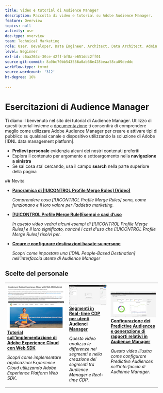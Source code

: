 ```yaml
---
title: Video e tutorial di Audience Manager
description: Raccolta di video e tutorial su Adobe Audience Manager.
feature: Overview
topics: null
activity: use
doc-type: overview
team: Technical Marketing
role: User, Developer, Data Engineer, Architect, Data Architect, Admin, Leader
level: Beginner
exl-id: c6aa264c-30ce-42ff-bf8a-e651ddc2ff01
source-git-commit: 8a0bc70bb543556a0ab68e428beaa58ca09deddc
workflow-type: tm+mt
source-wordcount: '312'
ht-degree: 16%

---
```


# Esercitazioni di Audience Manager

Ti diamo il benvenuto nel sito dei tutorial di Audience Manager. Utilizzo di questi tutorial insieme a [documentazione](https://experienceleague.adobe.com/docs/audience-manager/user-guide/aam-home.html) ti consentirà di comprendere meglio come utilizzare Adobe Audience Manager per creare e attivare tipi di pubblico su qualsiasi canale o dispositivo utilizzando la soluzione di Adobe [!DNL data management platform].

* **Prelievi personale** evidenzia alcuni dei nostri contenuti preferiti
* Esplora il contenuto per argomento e sottoargomento nella **navigazione a sinistra**
* Se sai cosa stai cercando, usa il campo **search** nella parte superiore della pagina

<div id="whats-new-section">
## Novità

* **[Panoramica di [!UICONTROL Profile Merge Rules] (Video)](build-and-manage-audiences/profile-merge/overview-of-profile-merge-rules.md)**

   *Comprendere cosa [!UICONTROL Profile Merge Rules] sono, come funzionano e il loro valore per l’addetto marketing.*

* **[[!UICONTROL Profile Merge Rule]Esempi e casi d’uso](build-and-manage-audiences/profile-merge/profile-merge-rule-examples-and-use-cases.md)**

   *In questo video vedrai alcuni esempi di [!UICONTROL Profile Merge Rules] e il loro significato, nonché i casi d&#39;uso che [!UICONTROL Profile Merge Rules] risolvi per.*

* **[Creare e configurare destinazioni basate su persone](data-activation/people-based-destinations/create-and-configure-people-based-destinations.md)**

   *Scopri come impostare una [!DNL People-Based Destination] nell’interfaccia utente di Audience Manager*
</div>

<div id="recs-overview-body-1"></div>
<div id="recs-overview-body-2"></div>
<div id="recs-overview-body-3"></div>
<div id="recs-overview-body-4"></div>
<div id="recs-overview-body-5"></div>
<div id="recs-overview-body-6"></div>

<div id="staff-picks-section">

## Scelte del personale

<table>
<tr>
  <td>
    <a href="https://experienceleague.adobe.com/docs/platform-learn/implement-web-sdk/overview.html?lang=it">
      <img alt="miniatura per l’esercitazione "Implementare Adobe Experience Cloud con Web SDK"" src="assets/implement-web-sdk.jpg" />
    </a>
    <div>
      <a href="https://experienceleague.adobe.com/docs/platform-learn/implement-web-sdk/overview.html?lang=it">
    <strong>Tutorial sull’implementazione di Adobe Experience Cloud con Web SDK</strong>
    </a>
    </div>
    <p>
    <em>Scopri come implementare applicazioni Experience Cloud utilizzando Adobe Experience Platform Web SDK.</em>
    <p>
  </td>
  <td>
    <a href="https://experienceleague.adobe.com/docs/audience-manager-learn/tutorials/other-integrations/integrating-with-rtcdp/rtcdp-segments-for-aam-users.html">
      <img alt="immagine di anteprima per l’esercitazione ‘Understanding Segments in Real-time CDP’ (Informazioni sui segmenti in Real-time CDP)" src="assets/331901.jpg" />
    </a>
    <div>
      <a href="https://experienceleague.adobe.com/docs/audience-manager-learn/tutorials/other-integrations/integrating-with-rtcdp/rtcdp-segments-for-aam-users.html">
    <strong>Segmenti in Real-time CDP per utenti Audienci Manager</strong>
    </a>
    </div>
    <p>
    <em>Questo video analizza le differenze nei segmenti e nella creazione dei segmenti tra Audience Manager e Real-time CDP.</em>
    <p>
  </td>
  <td>
    <a href="https://experienceleague.adobe.com/docs/audience-manager-learn/tutorials/build-and-manage-audiences/algorithmic-models/configure-and-report-on-predictive-audiences.html">
      <img alt="immagine di anteprima per l’esercitazione "Configure and report on Predictive Audiences in Audience Manager" (Configurare e creare rapporti sulle audience predittive in un )" src="assets/33630.jpg" />
    </a>
    <div>
      <a href="https://experienceleague.adobe.com/docs/audience-manager-learn/tutorials/build-and-manage-audiences/algorithmic-models/configure-and-report-on-predictive-audiences.html">
    <strong>Configurazione dei Predictive Audiences e generazione di rapporti relativi in Audience Manager</strong>
    </a>
    </div>
    <p>
    <em>Questo video illustra come configurare Predictive Audiences nell’interfaccia di Audience Manager.</em>
    <p>
  </td>
</tr>
</table>
</div>
